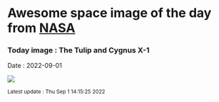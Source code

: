 
# Awesome space image of the day from [NASA](https://api.nasa.gov/)

### Today image : The Tulip and Cygnus X-1

Date : 2022-09-01


![](https://apod.nasa.gov/apod/image/2209/TulipCygX-1_1024.jpg)

<small>Latest update : Thu Sep  1 14:15:25 2022</small>


